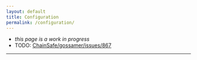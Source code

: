 ```yaml
---
layout: default
title: Configuration
permalink: /configuration/
---
```


- _this page is a work in progress_
- TODO: [ChainSafe/gossamer/issues/867](https://github.com/ChainSafe/gossamer/issues/867)

---
